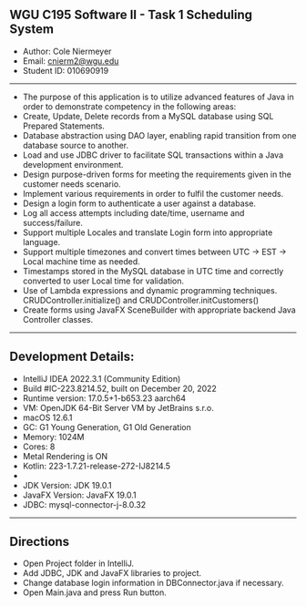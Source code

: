 ## WGU C195 Software II - Task 1 Scheduling System
 - Author: Cole Niermeyer
 - Email: cnierm2@wgu.edu
 - Student ID: 010690919
 -----
 - The purpose of this application is to utilize advanced features of Java in order to demonstrate competency in the
following areas:
 - Create, Update, Delete records from a MySQL database using SQL Prepared Statements.
 - Database abstraction using DAO layer, enabling rapid transition from one database source to another.
 - Load and use JDBC driver to facilitate SQL transactions within a Java development environment.
 - Design purpose-driven forms for meeting the requirements given in the customer needs scenario.
 - Implement various requirements in order to fulfil the customer needs.
 - Design a login form to authenticate a user against a database.
 - Log all access attempts including date/time, username and success/failure.
 - Support multiple Locales and translate Login form into appropriate language.
 - Support multiple timezones and convert times between UTC -> EST -> Local machine time as needed.
 - Timestamps stored in the MySQL database in UTC time and correctly converted to user Local time for validation.
 - Use of Lambda expressions and dynamic programming techniques. CRUDController.initialize() and CRUDController.initCustomers()
 - Create forms using JavaFX SceneBuilder with appropriate backend Java Controller classes.
-----
## Development Details:
 - IntelliJ IDEA 2022.3.1 (Community Edition)
 - Build #IC-223.8214.52, built on December 20, 2022
 - Runtime version: 17.0.5+1-b653.23 aarch64
 - VM: OpenJDK 64-Bit Server VM by JetBrains s.r.o.
 - macOS 12.6.1
 - GC: G1 Young Generation, G1 Old Generation
 - Memory: 1024M
 - Cores: 8
 - Metal Rendering is ON
 - Kotlin: 223-1.7.21-release-272-IJ8214.5
 -
 - JDK Version: JDK 19.0.1
 - JavaFX Version: JavaFX 19.0.1
 - JDBC: mysql-connector-j-8.0.32
-----
## Directions
 - Open Project folder in IntelliJ.
 - Add JDBC, JDK and JavaFX libraries to project.
 - Change database login information in DBConnector.java if necessary.
 - Open Main.java and press Run button.

